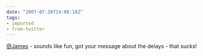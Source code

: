 ```yaml
---
date: "2007-07-20T14:08:18Z"
tags:
- imported
- from-twitter
---
```

[@James](https://twitter.com/James) - sounds like fun, got your message about the delays - that sucks\!
